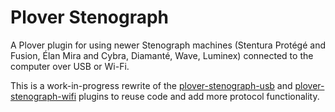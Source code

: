 # Plover Stenograph

A Plover plugin for using newer Stenograph machines (Stentura Protégé and
Fusion, Élan Mira and Cybra, Diamanté, Wave, Luminex) connected to the computer
over USB or Wi-Fi.

This is a work-in-progress rewrite of the
[plover-stenograph-usb](https://github.com/morinted/plover_stenograph_usb) and
[plover-stenograph-wifi](https://github.com/stanographer/plover_stenograph_wifi)
plugins to reuse code and add more protocol functionality.
